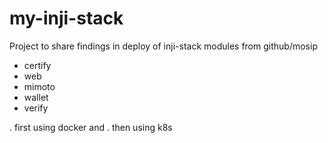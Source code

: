 # my-inji-stack

Project to share findings in deploy of inji-stack modules from github/mosip

- certify
- web
- mimoto
- wallet
- verify

. first using docker and
. then using k8s


